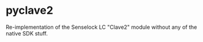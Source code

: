 # pyclave2

Re-implementation of the Senselock LC "Clave2" module without any of the native SDK stuff.